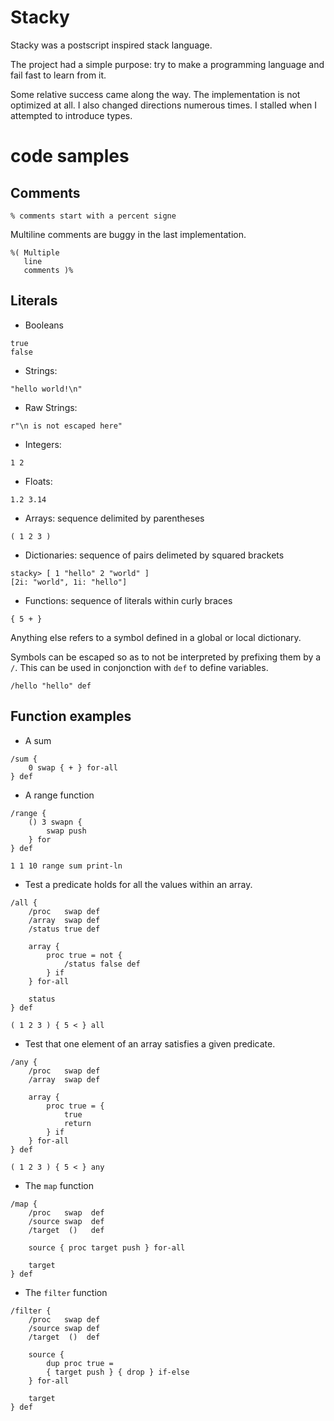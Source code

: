 
# Stacky

Stacky was a postscript inspired stack language. 


The project had a simple purpose: try to make a programming language and fail fast to learn from it. 

Some relative success came along the way. The implementation is not optimized at all. I also changed directions numerous times. I stalled when I attempted to introduce types.

# code samples

## Comments 
```stacky
% comments start with a percent signe 
```

Multiline comments are buggy in the last implementation.
```stacky
%( Multiple 
   line
   comments )%
```

## Literals

- Booleans
```stacky
true
false
```

- Strings:
```stacky
"hello world!\n"
```

- Raw Strings:
```stacky
r"\n is not escaped here"
```

- Integers:
```stacky
1 2 
```

- Floats:
```stacky
1.2 3.14
```

- Arrays: sequence delimited by parentheses
```stacky
( 1 2 3 )
```

- Dictionaries: sequence of pairs delimeted by squared brackets
```
stacky> [ 1 "hello" 2 "world" ]
[2i: "world", 1i: "hello"]
```

- Functions: sequence of literals within curly braces
```stacky
{ 5 + }
```

Anything else refers to a symbol defined in a global or local dictionary.

Symbols can be escaped so as to not be interpreted by prefixing them by a `/`. This can be used in conjonction with `def` to define variables.
```
/hello "hello" def
```
## Function examples

- A sum

```stacky
/sum {
    0 swap { + } for-all
} def
```

- A range function 

```stacky
/range { 
    () 3 swapn { 
        swap push 
    } for 
} def

1 1 10 range sum print-ln
```

- Test a predicate holds for all the values within an array. 

```stacky
/all { 
    /proc   swap def 
    /array  swap def
    /status true def
    
    array { 
        proc true = not { 
            /status false def 
        } if 
    } for-all
    
    status
} def 

( 1 2 3 ) { 5 < } all
```

- Test that one element of an array satisfies a given predicate.

```stacky
/any { 
    /proc   swap def 
    /array  swap def
    
    array { 
        proc true = { 
            true 
            return
        } if 
    } for-all
} def 

( 1 2 3 ) { 5 < } any
```

- The `map` function

```stacky
/map {
    /proc   swap  def
    /source swap  def
    /target  ()   def 

    source { proc target push } for-all

    target
} def
```

- The `filter` function

```stacky
/filter {
    /proc   swap def
    /source swap def 
    /target  ()  def

    source {
        dup proc true =
        { target push } { drop } if-else
    } for-all
    
    target
} def
```
